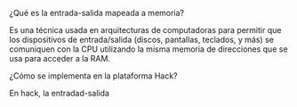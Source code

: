 ¿Qué es la entrada-salida mapeada a memoria?

Es una técnica usada en arquitecturas de computadoras para permitir que los dispositivos de entrada/salida (discos, pantallas, teclados, y más) se comuniquen con la CPU utilizando la misma memoria de direcciones que se usa para acceder a la RAM.

¿Cómo se implementa en la plataforma Hack?

En hack, la entradad-salida 